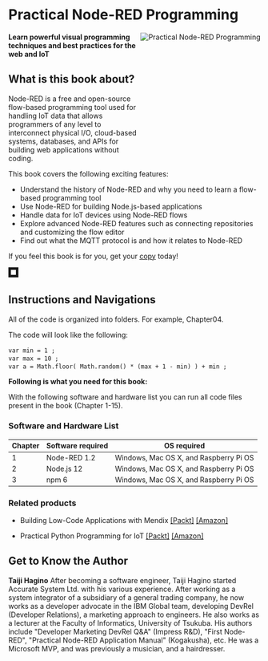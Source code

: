 # Practical Node-RED Programming

<a href="https://www.packtpub.com/web-development/practical-node-red-programming"><img src="https://www.packtpub.com/media/catalog/product/cache/4cdce5a811acc0d2926d7f857dceb83b/9/7/9781800201590-original_92.jpeg" alt="Practical Node-RED Programming" height="256px" align="right"></a>

**Learn powerful visual programming techniques and best practices for the web and IoT**

## What is this book about?
Node-RED is a free and open-source flow-based programming tool used for handling IoT data that allows programmers of any level to interconnect physical I/O, cloud-based systems, databases, and APIs for building web applications without coding.

This book covers the following exciting features: 
* Understand the history of Node-RED and why you need to learn a flow-based programming tool
* Use Node-RED for building Node.js-based applications
* Handle data for IoT devices using Node-RED flows
* Explore advanced Node-RED features such as connecting repositories and customizing the flow editor
* Find out what the MQTT protocol is and how it relates to Node-RED

If you feel this book is for you, get your [copy](https://www.amazon.com/dp/1800201591) today!

<a href="https://www.packtpub.com/?utm_source=github&utm_medium=banner&utm_campaign=GitHubBanner"><img src="https://raw.githubusercontent.com/PacktPublishing/GitHub/master/GitHub.png" 
alt="https://www.packtpub.com/" border="5" /></a>


## Instructions and Navigations
All of the code is organized into folders. For example, Chapter04.

The code will look like the following:
```
var min = 1 ;
var max = 10 ;
var a = Math.floor( Math.random() * (max + 1 - min) ) + min ;

```

**Following is what you need for this book:**


With the following software and hardware list you can run all code files present in the book (Chapter 1-15).

### Software and Hardware List

| Chapter  | Software required                   | OS required                        |
| -------- | ------------------------------------| -----------------------------------|
| 1        | Node-RED 1.2                        | Windows, Mac OS X, and Raspberry Pi OS |
| 2        | Node.js 12                          | Windows, Mac OS X, and Raspberry Pi OS |
| 3        | npm 6                               | Windows, Mac OS X, and Raspberry Pi OS |

### Related products <Other books you may enjoy>
* Building Low-Code Applications with Mendix [[Packt]](https://www.packtpub.com/product/building-low-code-applications-with-mendix/9781800201422) [[Amazon]](https://www.amazon.com/dp/1800201427)

* Practical Python Programming for IoT [[Packt]](https://www.packtpub.com/product/practical-python-programming-for-iot/9781838982461) [[Amazon]](https://www.amazon.com/dp/1838982469)

## Get to Know the Author
**Taiji Hagino**
After becoming a software engineer, Taiji Hagino started Accurate System Ltd. with his various experience. After working as a system integrator of a subsidiary of a general trading company, he now works as a developer advocate in the IBM Global team, developing DevRel (Developer Relations), a marketing approach to engineers. He also works as a lecturer at the Faculty of Informatics, University of Tsukuba. His authors include "Developer Marketing DevRel Q&A" (Impress R&D), "First Node-RED", "Practical Node-RED Application Manual" (Kogakusha), etc. He was a Microsoft MVP, and was previously a musician, and a hairdresser.



